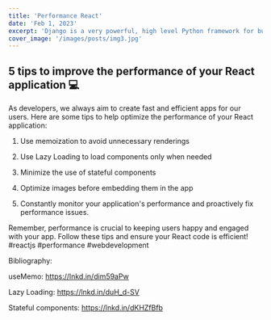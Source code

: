 ```yaml
---
title: 'Performance React'
date: 'Feb 1, 2023'
excerpt: 'Django is a very powerful, high level Python framework for building web applications'
cover_image: '/images/posts/img3.jpg'
---
```


## 5 tips to improve the performance of your React application 💻

As developers, we always aim to create fast and efficient apps for our users. Here are some tips to help optimize the performance of your React application:

1. Use memoization to avoid unnecessary renderings

2. Use Lazy Loading to load components only when needed

3. Minimize the use of stateful components

4. Optimize images before embedding them in the app

5. Constantly monitor your application's performance and proactively fix performance issues.

Remember, performance is crucial to keeping users happy and engaged with your app. Follow these tips and ensure your React code is efficient! #reactjs #performance #webdevelopment

Bibliography:

useMemo: https://lnkd.in/dim59aPw

Lazy Loading: https://lnkd.in/duH_d-SV

Stateful components: https://lnkd.in/dKHZfBfb